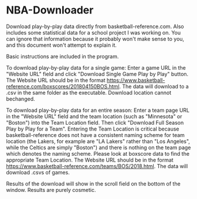 # NBA-Downloader
Download play-by-play data directly from basketball-reference.com.
Also includes some statistical data for a school project I was working on. You can ignore that information because it probably won't make sense to you, and this document won't attempt to explain it.

Basic instructions are included in the program.

To download play-by-play data for a single game:
Enter a game URL in the "Website URL" field and click "Download Single Game Play by Play" button.
The Website URL should be in the format https://www.basketball-reference.com/boxscores/201804150BOS.html.
The data will download to a .csv in the same folder as the executable. Download location cannot bechanged.

To download play-by-play data for an entire season:
Enter a team page URL in the "Website URL" field and the team location (such as "Minnesota" or "Boston") into the Team Location field. Then click "Download Full Season Play by Play for a Team". Entering the Team Location is critical because basketball-reference does not have a consistent naming scheme for team location (the Lakers, for example are "LA Lakers" rather than "Los Angeles", while the Celtics are simply "Boston") and there is nothing on the team page which denotes the naming scheme. Please look at boxscore data to find the appropriate Team Location.
The Website URL should be in the format https://www.basketball-reference.com/teams/BOS/2018.html.
The data will download .csvs of games.

Results of the download will show in the scroll field on the bottom of the window. Results are purely cosmetic.
